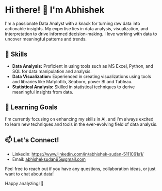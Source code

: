 # Hi there! 👋 I'm Abhishek

I'm a passionate Data Analyst with a knack for turning raw data into actionable insights. My expertise lies in data analysis, visualization, and interpretation to drive informed decision-making. I love working with data to uncover meaningful patterns and trends.

<!--- Skills Section --->
## 🔧 Skills

- **Data Analysis:** Proficient in using tools such as MS Excel, Python, and SQL for data manipulation and analysis.
- **Data Visualization:** Experienced in creating visualizations using  tools and libraries like Matplotlib, Seaborn, power BI and Tableau.
- **Statistical Analysis:** Skilled in statistical techniques to derive meaningful insights from data.

<!--- Learning Goals Section --->
## 🌱 Learning Goals

I'm currently focusing on enhancing my skills in AI, and I'm always excited to learn new techniques and tools in the ever-evolving field of data analysis.

<!--- Contact Section --->
## 📫 Let's Connect!

- LinkedIn: https://www.linkedin.com/in/abhishek-sudan-5111061a1/
- Email: abhisheksudan95@gmail.com

Feel free to reach out if you have any questions, collaboration ideas, or just want to chat about data!

Happy analyzing! 🚀
